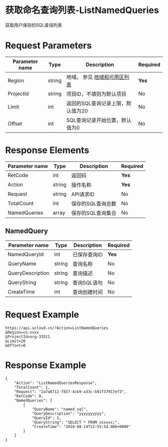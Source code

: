 # 获取命名查询列表-ListNamedQueries

获取用户保存的SQL查询列表

# Request Parameters
|Parameter name|Type|Description|Required|
|---|---|---|---|
|Region|string|地域。 参见 [地域和可用区列表](api/summary/regionlist)|**Yes**|
|ProjectId|string|项目ID，不填则为默认项目|No|
|Limit|int|返回的SQL查询记录上限，默认值为20|No|
|Offset|int|SQL查询记录开始位置，默认值为0|No|

# Response Elements
|Parameter name|Type|Description|Required|
|---|---|---|---|
|RetCode|int|返回码|**Yes**|
|Action|string|操作名称|**Yes**|
|Request|string|API请求ID|No|
|TotalCount|int|保存的SQL查询总数|No|
|NamedQueries|array|保存的SQL查询集合|No|

## NamedQuery
|Parameter name|Type|Description|Required|
|---|---|---|---|
|NamedQueryId|int|已保存查询ID|**Yes**|
|QueryName|string|查询名称|No|
|QueryDescription|string|查询描述|No|
|QueryString|string|查询SQL语句|No|
|CreateTime|int|查询创建时间|No|

# Request Example
```
https://api.ucloud.cn/?Action=ListNamedQueries
&Region=cn-xxxx
&ProjectId=org-33511
&Limit=20
&Offset=0

```

# Response Example
```
{
    "Action": "ListNamedQueriesResponse", 
    "TotalCount": 1, 
    "Request": "2a7a6712-f837-4cb9-a33c-b81f37917ef3", 
    "RetCode": 0, 
    "NamedQueries": [
        {
            "QueryName": "named_sql", 
            "QueryDescription": "yyyyyyyyyy", 
            "QueryId": 1, 
            "QueryString": "SELECT * FROM xxxxxx;", 
            "CreateTime": "2018-08-14T12:55:54.000+0000"
        }
    ]
}
```

